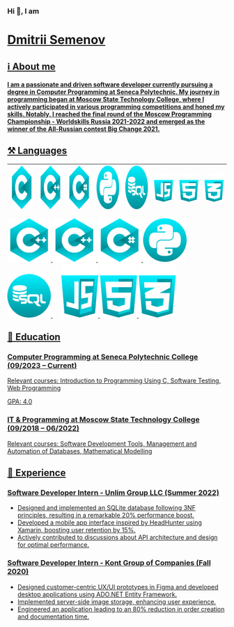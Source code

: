 <h3>Hi 👋, I am</h3>
<h1><a href="https://www.linkedin.com/in/dmitrii-semenov-885464293/" target="_blank">Dmitrii Semenov</h1>
<h2>ℹ️ About me</h3>
<h4>I am a passionate and driven software developer currently pursuing a degree in Computer Programming at Seneca Polytechnic. My journey in programming began at Moscow State Technology College, where I actively participated in various programming competitions and honed my skills. Notably, I reached the final round of the Moscow Programming Championship - Worldskills Russia 2021-2022 and emerged as the winner of the All-Russian contest Big Change 2021.</h4>
<h2>⚒️ Languages</h2>
<table>
  <thead>
    <tr>
      <th><img src="MyIcons/IconC.png" width="100" height="100"/></th>
      <th><img src="MyIcons/IconCPlus.png" width="100" height="100"/></th>
      <th><img src="MyIcons/IconCSharp.png" width="100" height="100"/></th>
      <th><img src="MyIcons/IconPython.png" width="100" height="100"/></th>
      <th><img src="MyIcons/IconSQL.png" width="100" height="100"/></th>
      <th><img src="MyIcons/IconJS.png" width="85"/></th>
      <th><img src="MyIcons/IconHTML.png" width="85"/></th>
      <th><img src="MyIcons/IconCSS.png" width="85"/></th>
    </tr>
  </thead>
</table>
  <div>
  <img src="MyIcons/IconCPlus.png" width="100" height="100"/>
  <img src="MyIcons/IconCPlus.png" width="100" height="100"/>
  <img src="MyIcons/IconCSharp.png" width="100" height="100"/>
  <img src="MyIcons/IconPython.png" width="100" height="100"/>
  <img src="MyIcons/IconSQL.png" width="100" height="100"/>
  <img src="MyIcons/IconJS.png" width="85" style="padding-left: 20px;"/>
  <img src="MyIcons/IconHTML.png" width="85"/>
  <img src="MyIcons/IconCSS.png" width="85"/>
  </div> 
</ul>
<h2>🏫 Education</h2>
<article>
  <h3>Computer Programming at Seneca Polytechnic College (09/2023 – Current)</h3>
      <p>Relevant courses: Introduction to Programming Using C, Software Testing, Web Programming</p>
      <p>GPA: 4.0</p>
</article>
<article>
      <h3>IT & Programming at Moscow State Technology College (09/2018 – 06/2022)</h3>
      <p>Relevant courses: Software Development Tools, Management and Automation of Databases, Mathematical Modelling</p>
</article>
<h2>💼 Experience</h2>
<article>
  <h3>Software Developer Intern - Unlim Group LLC (Summer 2022)</h3>
      <ul>
          <li>Designed and implemented an SQLite database following 3NF principles, resulting in a remarkable 20% performance boost.</li>
          <li>Developed a mobile app interface inspired by HeadHunter using Xamarin, boosting user retention by 15%.</li>
          <li>Actively contributed to discussions about API architecture and design for optimal performance.</li>
      </ul>
</article>
<article>
  <h3>Software Developer Intern - Kont Group of Companies (Fall 2020)</h3>
      <ul>
          <li>Designed customer-centric UX/UI prototypes in Figma and developed desktop applications using ADO.NET Entity Framework.</li>
          <li>Implemented server-side image storage, enhancing user experience.</li>
          <li>Engineered an application leading to an 80% reduction in order creation and documentation time.</li>
      </ul>
</article>

<!--
**Diferti/Diferti** is a ✨ _special_ ✨ repository because its `README.md` (this file) appears on your GitHub profile.

Here are some ideas to get you started:

- 🔭 I’m currently working on ...
- 🌱 I’m currently learning ...
- 👯 I’m looking to collaborate on ...
- 🤔 I’m looking for help with ...
- 💬 Ask me about ...
- 📫 How to reach me: ...
- 😄 Pronouns: ...
- ⚡ Fun fact: ...
-->
